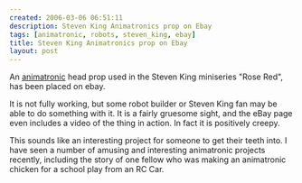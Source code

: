 ```yaml
---
created: 2006-03-06 06:51:11
description: Steven King Animatronics prop on Ebay
tags: [animatronic, robots, steven_king, ebay]
title: Steven King Animatronics prop on Ebay
layout: post
---
```

An [animatronic](/wiki/animatronic "animatronic") head prop used in the Steven King miniseries "Rose Red", has been placed on ebay.

It is not fully working, but some robot builder or Steven King fan may be able to
do something with it. It is a fairly gruesome sight, and the eBay page even
includes a video of the thing in action. In fact it is positively creepy.

This sounds like an interesting project for someone to get their teeth into.
I have seen a number of amusing and interesting animatronic projects recently,
including the story of one fellow who was making an animatronic chicken for a
school play from an RC Car.
